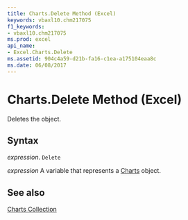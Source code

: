 ```yaml
---
title: Charts.Delete Method (Excel)
keywords: vbaxl10.chm217075
f1_keywords:
- vbaxl10.chm217075
ms.prod: excel
api_name:
- Excel.Charts.Delete
ms.assetid: 904c4a59-d21b-fa16-c1ea-a175104eaa8c
ms.date: 06/08/2017
---
```



# Charts.Delete Method (Excel)

Deletes the object.


## Syntax

 _expression_. `Delete`

 _expression_ A variable that represents a [Charts](./Excel.Charts.md) object.


## See also


[Charts Collection](Excel.Charts.md)


